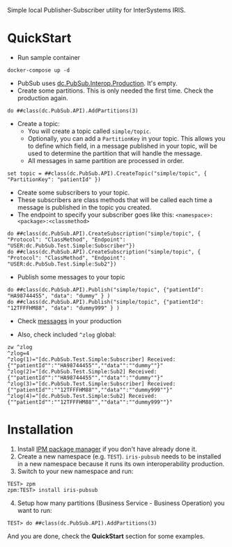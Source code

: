 Simple local Publisher-Subscriber utility for InterSystems IRIS.

# QuickStart

* Run sample container
```
docker-compose up -d
```

* PubSub uses [dc.PubSub.Interop.Production](http://localhost:52773/csp/user/EnsPortal.ProductionConfig.zen?PRODUCTION=dc.PubSub.Interop.Production&$NAMESPACE=USER). It's empty.
* Create some partitions. This is only needed the first time. Check the production again.
```objectscript
do ##class(dc.PubSub.API).AddPartitions(3)
```

* Create a topic:
    * You will create a topic called `simple/topic`. 
    * Optionally, you can add a `PartitionKey` in your topic. This allows you to define which field, in a message published in your topic, will be used to determine the partition that will handle the message. 
    * All messages in same partition are processed in order.

```objectscript
set topic = ##class(dc.PubSub.API).CreateTopic("simple/topic", { "PartitionKey": "patientId" })
```

* Create some subscribers to your topic.
* These subscribers are class methods that will be called each time a message is published in the topic you created.
* The endpoint to specify your subscriber goes like this: `<namespace>:<package>:<classmethod>`

```objectscript
do ##class(dc.PubSub.API).CreateSubscription("simple/topic", { "Protocol": "ClassMethod", "Endpoint": "USER:dc.PubSub.Test.Simple:Subscriber"})
do ##class(dc.PubSub.API).CreateSubscription("simple/topic", { "Protocol": "ClassMethod", "Endpoint": "USER:dc.PubSub.Test.Simple:Sub2"})
```

* Publish some messages to your topic
```objectscript
do ##class(dc.PubSub.API).Publish("simple/topic", {"patientId": "HA98744455", "data": "dummy" } )
do ##class(dc.PubSub.API).Publish("simple/topic", {"patientId": "12TFFFHM88", "data": "dummy999" } )
```

* Check [messages](http://localhost:52773/csp/user/EnsPortal.MessageViewer.zen) in your production

* Also, check included `^zlog` global:
```objectscript
zw ^zlog
^zlog=4
^zlog(1)="[dc.PubSub.Test.Simple:Subscriber] Received: {""patientId"":""HA98744455"",""data"":""dummy""}"
^zlog(2)="[dc.PubSub.Test.Simple:Sub2] Received: {""patientId"":""HA98744455"",""data"":""dummy""}"
^zlog(3)="[dc.PubSub.Test.Simple:Subscriber] Received: {""patientId"":""12TFFFHM88"",""data"":""dummy999""}"
^zlog(4)="[dc.PubSub.Test.Simple:Sub2] Received: {""patientId"":""12TFFFHM88"",""data"":""dummy999""}"
```


# Installation

1) Install [IPM package manager](https://github.com/intersystems/ipm) if you don't have already done it.
2) Create a new namespace (e.g. `TEST`). `iris-pubsub` needs to be installed in a new namespace because it runs its own interoperability production.
3) Switch to your new namespace and run:

```
TEST> zpm
zpm:TEST> install iris-pubsub
```

4) Setup how many partitions (Business Service - Business Operation) you want to run:

```
TEST> do ##class(dc.PubSub.API).AddPartitions(3)
```

And you are done, check the **QuickStart** section for some examples.